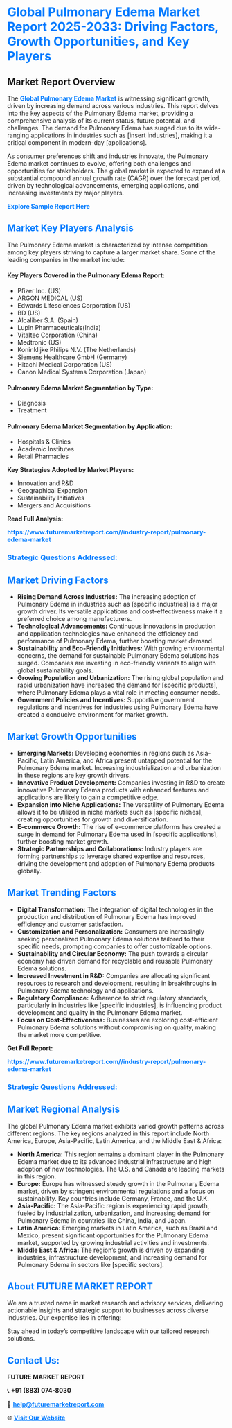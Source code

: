 <h1 style="color: #007BFF;">Global Pulmonary Edema Market Report 2025-2033: Driving Factors, Growth Opportunities, and Key Players</h1>

<section id="overview">
<h2>Market Report Overview</h2>
<p>The <a href="https://www.futuremarketreport.com//industry-report/pulmonary-edema-market" style="color: #007BFF; text-decoration: none;"><strong>Global Pulmonary Edema Market</strong></a> is witnessing significant growth, driven by increasing demand across various industries. This report delves into the key aspects of the Pulmonary Edema market, providing a comprehensive analysis of its current status, future potential, and challenges. The demand for Pulmonary Edema has surged due to its wide-ranging applications in industries such as [insert industries], making it a critical component in modern-day [applications].</p>
<p>As consumer preferences shift and industries innovate, the Pulmonary Edema market continues to evolve, offering both challenges and opportunities for stakeholders. The global market is expected to expand at a substantial compound annual growth rate (CAGR) over the forecast period, driven by technological advancements, emerging applications, and increasing investments by major players.</p>
</section>

<section id="overview">
<p><a href="https://www.futuremarketreport.com//request-sample/reportId=62978" style="color: #007BFF; text-decoration: none;"><strong>Explore Sample Report Here</strong></a></p>
</section>

<section id="key-players">
<h2 style="color: #007BFF;">Market Key Players Analysis</h2>
<p>The Pulmonary Edema market is characterized by intense competition among key players striving to capture a larger market share. Some of the leading companies in the market include:</p>
<h4>Key Players Covered in the Pulmonary Edema Report:</h4>
<ul><li>Pfizer Inc. (US)</li><li>ARGON MEDICAL (US)</li><li>Edwards Lifesciences Corporation (US)</li><li>BD (US)</li><li>Alcaliber S.A. (Spain)</li><li>Lupin Pharmaceuticals(India)</li><li>Vitaltec Corporation (China)</li><li>Medtronic (US)</li><li>Koninklijke Philips N.V. (The Netherlands)</li><li>Siemens Healthcare GmbH (Germany)</li><li>Hitachi Medical Corporation (US)</li><li>Canon Medical Systems Corporation (Japan)</li></ul>
<h4>Pulmonary Edema Market Segmentation by Type:</h4>
<ul><li>Diagnosis</li><li>Treatment</li></ul>

<h4>Pulmonary Edema Market Segmentation by Application:</h4>
<ul><li>Hospitals &amp; Clinics</li><li>Academic Institutes</li><li>Retail Pharmacies</li></ul>
<p><strong>Key Strategies Adopted by Market Players:</strong></p>
<ul>
<li>Innovation and R&D</li>
<li>Geographical Expansion</li>
<li>Sustainability Initiatives</li>
<li>Mergers and Acquisitions</li>
</ul>
</section>

<section>
<p><strong>Read Full Analysis: </strong></p><a href="https://www.futuremarketreport.com//industry-report/pulmonary-edema-market" style="color: #007BFF; text-decoration: none;"><strong>https://www.futuremarketreport.com//industry-report/pulmonary-edema-market</strong></a>
<h3 style="color: #007BFF;">Strategic Questions Addressed:</h3>
</section>

<section id="driving-factors">
<h2 style="color: #007BFF;">Market Driving Factors</h2>
<ul>
<li><strong>Rising Demand Across Industries:</strong> The increasing adoption of Pulmonary Edema in industries such as [specific industries] is a major growth driver. Its versatile applications and cost-effectiveness make it a preferred choice among manufacturers.</li>
<li><strong>Technological Advancements:</strong> Continuous innovations in production and application technologies have enhanced the efficiency and performance of Pulmonary Edema, further boosting market demand.</li>
<li><strong>Sustainability and Eco-Friendly Initiatives:</strong> With growing environmental concerns, the demand for sustainable Pulmonary Edema solutions has surged. Companies are investing in eco-friendly variants to align with global sustainability goals.</li>
<li><strong>Growing Population and Urbanization:</strong> The rising global population and rapid urbanization have increased the demand for [specific products], where Pulmonary Edema plays a vital role in meeting consumer needs.</li>
<li><strong>Government Policies and Incentives:</strong> Supportive government regulations and incentives for industries using Pulmonary Edema have created a conducive environment for market growth.</li>
</ul>
</section>

<section id="growth-opportunities">
<h2 style="color: #007BFF;">Market Growth Opportunities</h2>
<ul>
<li><strong>Emerging Markets:</strong> Developing economies in regions such as Asia-Pacific, Latin America, and Africa present untapped potential for the Pulmonary Edema market. Increasing industrialization and urbanization in these regions are key growth drivers.</li>
<li><strong>Innovative Product Development:</strong> Companies investing in R&D to create innovative Pulmonary Edema products with enhanced features and applications are likely to gain a competitive edge.</li>
<li><strong>Expansion into Niche Applications:</strong> The versatility of Pulmonary Edema allows it to be utilized in niche markets such as [specific niches], creating opportunities for growth and diversification.</li>
<li><strong>E-commerce Growth:</strong> The rise of e-commerce platforms has created a surge in demand for Pulmonary Edema used in [specific applications], further boosting market growth.</li>
<li><strong>Strategic Partnerships and Collaborations:</strong> Industry players are forming partnerships to leverage shared expertise and resources, driving the development and adoption of Pulmonary Edema products globally.</li>
</ul>
</section>

<section id="trending-factors">
<h2 style="color: #007BFF;">Market Trending Factors</h2>
<ul>
<li><strong>Digital Transformation:</strong> The integration of digital technologies in the production and distribution of Pulmonary Edema has improved efficiency and customer satisfaction.</li>
<li><strong>Customization and Personalization:</strong> Consumers are increasingly seeking personalized Pulmonary Edema solutions tailored to their specific needs, prompting companies to offer customizable options.</li>
<li><strong>Sustainability and Circular Economy:</strong> The push towards a circular economy has driven demand for recyclable and reusable Pulmonary Edema solutions.</li>
<li><strong>Increased Investment in R&D:</strong> Companies are allocating significant resources to research and development, resulting in breakthroughs in Pulmonary Edema technology and applications.</li>
<li><strong>Regulatory Compliance:</strong> Adherence to strict regulatory standards, particularly in industries like [specific industries], is influencing product development and quality in the Pulmonary Edema market.</li>
<li><strong>Focus on Cost-Effectiveness:</strong> Businesses are exploring cost-efficient Pulmonary Edema solutions without compromising on quality, making the market more competitive.</li>
</ul>
</section>

<section>
<p><strong>Get Full Report: </strong></p><a href="https://www.futuremarketreport.com//industry-report/pulmonary-edema-market" style="color: #007BFF; text-decoration: none;"><strong>https://www.futuremarketreport.com//industry-report/pulmonary-edema-market</strong></a>
<h3 style="color: #007BFF;">Strategic Questions Addressed:</h3>
</section>


<section id="regional-analysis">
<h2 style="color: #007BFF;">Market Regional Analysis</h2>
<p>The global Pulmonary Edema market exhibits varied growth patterns across different regions. The key regions analyzed in this report include North America, Europe, Asia-Pacific, Latin America, and the Middle East & Africa:</p>
<ul>
<li><strong>North America:</strong> This region remains a dominant player in the Pulmonary Edema market due to its advanced industrial infrastructure and high adoption of new technologies. The U.S. and Canada are leading markets in this region.</li>
<li><strong>Europe:</strong> Europe has witnessed steady growth in the Pulmonary Edema market, driven by stringent environmental regulations and a focus on sustainability. Key countries include Germany, France, and the U.K.</li>
<li><strong>Asia-Pacific:</strong> The Asia-Pacific region is experiencing rapid growth, fueled by industrialization, urbanization, and increasing demand for Pulmonary Edema in countries like China, India, and Japan.</li>
<li><strong>Latin America:</strong> Emerging markets in Latin America, such as Brazil and Mexico, present significant opportunities for the Pulmonary Edema market, supported by growing industrial activities and investments.</li>
<li><strong>Middle East & Africa:</strong> The region’s growth is driven by expanding industries, infrastructure development, and increasing demand for Pulmonary Edema in sectors like [specific sectors].</li>
</ul>
</section>

<footer>
<h2 style="color: #007BFF;">About FUTURE MARKET REPORT</h2>
<p>We are a trusted name in market research and advisory services, delivering actionable insights and strategic support to businesses across diverse industries. Our expertise lies in offering:</p>

<p>Stay ahead in today’s competitive landscape with our tailored research solutions.</p>

<h2 style="color: #007BFF;">Contact Us:</h2>
<p><strong>FUTURE MARKET REPORT</strong></p>
<p>📞 <strong>+91 (883) 074-8030</strong></p>
<p>📧 <strong><a href="mailto:help@futuremarketreport.com" style="color: #007BFF;">help@futuremarketreport.com</a></strong></p>
<p>🌐 <strong><a href="https://www.futuremarketreport.com/" style="color: #007BFF;">Visit Our Website</a></strong></p>
</footer>